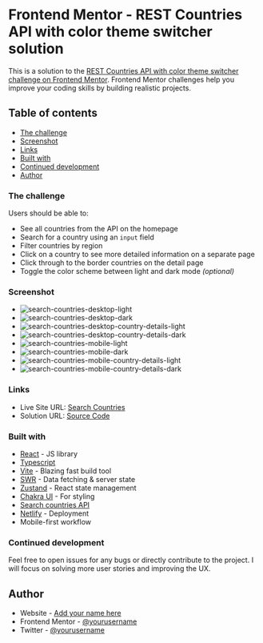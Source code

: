 # Frontend Mentor - REST Countries API with color theme switcher solution

This is a solution to the [REST Countries API with color theme switcher challenge on Frontend Mentor](https://www.frontendmentor.io/challenges/rest-countries-api-with-color-theme-switcher-5cacc469fec04111f7b848ca). Frontend Mentor challenges help you improve your coding skills by building realistic projects.

## Table of contents

- [The challenge](#the-challenge)
- [Screenshot](#screenshot)
- [Links](#links)
- [Built with](#built-with)
- [Continued development](#continued-development)
- [Author](#author)

### The challenge

Users should be able to:

- See all countries from the API on the homepage
- Search for a country using an `input` field
- Filter countries by region
- Click on a country to see more detailed information on a separate page
- Click through to the border countries on the detail page
- Toggle the color scheme between light and dark mode _(optional)_

### Screenshot

- ![search-countries-desktop-light](./public/sc1.png)
- ![search-countries-desktop-dark](./public/sc2.png)
- ![search-countries-desktop-country-details-light](./public/sc3.png)
- ![search-countries-desktop-country-details-dark](./public/sc4.png)
- ![search-countries-mobile-light](./public/sc5.png)
- ![search-countries-mobile-dark](./public/sc6.png)
- ![search-countries-mobile-country-details-light](./public/sc7.png)
- ![search-countries-mobile-country-details-dark](./public/sc8.png)

### Links

- Live Site URL: [Search Countries](https://search-countries-react.netlify.app/)
- Solution URL: [Source Code](https://github.com/sohhamm/search-countries-react)

### Built with

- [React](https://reactjs.org/) - JS library
- [Typescript](https://www.typescriptlang.org/)
- [Vite](https://vitejs.dev/) - Blazing fast build tool
- [SWR](https://swr.vercel.app/) - Data fetching & server state
- [Zustand](https://zustand.surge.sh/) - React state management
- [Chakra UI](https://chakra-ui.com/) - For styling
- [Search countries API](https://restcountries.eu/)
- [Netlify](https://www.netlify.com/) - Deployment
- Mobile-first workflow

### Continued development

Feel free to open issues for any bugs or directly contribute to the project.
I will focus on solving more user stories and improving the UX.

## Author

- Website - [Add your name here](https://www.your-site.com)
- Frontend Mentor - [@yourusername](https://www.frontendmentor.io/profile/yourusername)
- Twitter - [@yourusername](https://www.twitter.com/yourusername)
